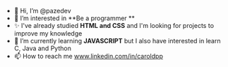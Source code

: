 - 👋 Hi, I’m @pazedev
- 👀 I’m interested in **Be a programmer **
- ✨ I've already studied **HTML and CSS** and I'm looking for projects to improve my knowledge
- 🌱 I’m currently learning **JAVASCRIPT** but I also have interested in learn C, Java and Python
- 📫 How to reach me www.linkedin.com/in/caroldpp

